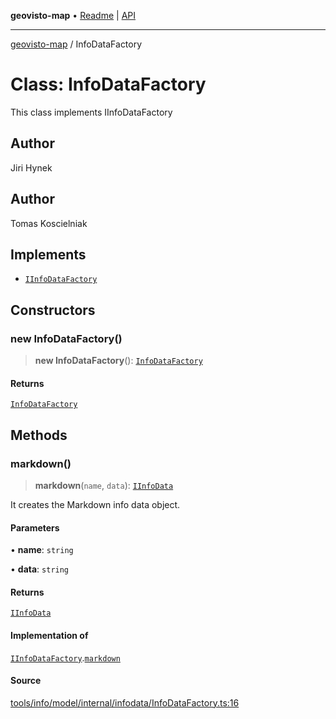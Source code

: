 **geovisto-map** • [Readme](../README.md) \| [API](../globals.md)

***

[geovisto-map](../README.md) / InfoDataFactory

# Class: InfoDataFactory

This class implements IInfoDataFactory

## Author

Jiri Hynek

## Author

Tomas Koscielniak

## Implements

- [`IInfoDataFactory`](../interfaces/IInfoDataFactory.md)

## Constructors

### new InfoDataFactory()

> **new InfoDataFactory**(): [`InfoDataFactory`](InfoDataFactory.md)

#### Returns

[`InfoDataFactory`](InfoDataFactory.md)

## Methods

### markdown()

> **markdown**(`name`, `data`): [`IInfoData`](../interfaces/IInfoData.md)

It creates the Markdown info data object.

#### Parameters

• **name**: `string`

• **data**: `string`

#### Returns

[`IInfoData`](../interfaces/IInfoData.md)

#### Implementation of

[`IInfoDataFactory`](../interfaces/IInfoDataFactory.md).[`markdown`](../interfaces/IInfoDataFactory.md#markdown)

#### Source

[tools/info/model/internal/infodata/InfoDataFactory.ts:16](https://github.com/geovisto/geovisto-map/blob/5ee2cb5d45c19062fc8fc6beefa2848c076518b6/src/tools/info/model/internal/infodata/InfoDataFactory.ts#L16)
